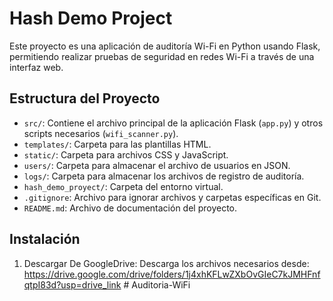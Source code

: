 # Hash Demo Project

Este proyecto es una aplicación de auditoría Wi-Fi en Python usando Flask, permitiendo realizar pruebas de seguridad en redes Wi-Fi a través de una interfaz web.

## Estructura del Proyecto

- `src/`: Contiene el archivo principal de la aplicación Flask (`app.py`) y otros scripts necesarios (`wifi_scanner.py`).
- `templates/`: Carpeta para las plantillas HTML.
- `static/`: Carpeta para archivos CSS y JavaScript.
- `users/`: Carpeta para almacenar el archivo de usuarios en JSON.
- `logs/`: Carpeta para almacenar los archivos de registro de auditoría.
- `hash_demo_proyect/`: Carpeta del entorno virtual.
- `.gitignore`: Archivo para ignorar archivos y carpetas específicas en Git.
- `README.md`: Archivo de documentación del proyecto.

## Instalación

1. Descargar De GoogleDrive:
   Descarga los archivos necesarios desde:  https://drive.google.com/drive/folders/1j4xhKFLwZXbOvGIeC7kJMHFnfqtpI83d?usp=drive_link
 
 # Auditoria-WiFi
